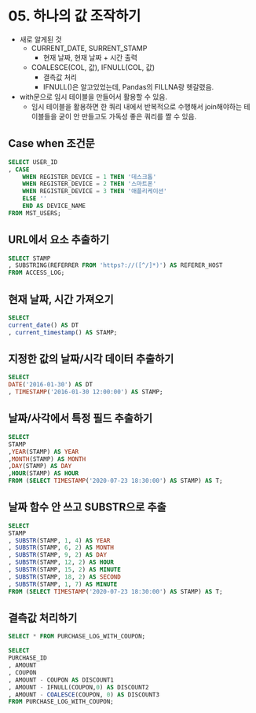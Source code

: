# 05. 하나의 값 조작하기
* 새로 알게된 것
  * CURRENT_DATE, SURRENT_STAMP
    * 현재 날짜, 현재 날짜 + 시간 출력
  * COALESCE(COL, 값), IFNULL(COL, 값)
    * 결측값 처리
    * IFNULL()은 알고있었는데, Pandas의 FILLNA랑 헷갈렸음.
* with문으로 임시 테이블을 만들어서 활용할 수 있음.
  * 임시 테이블을 활용하면 한 쿼리 내에서 반복적으로 수행해서 join해야하는 테이블들을 굳이 안 만들고도 가독성 좋은 쿼리를 짤 수 있음.

## Case when 조건문

```SQL
SELECT USER_ID
, CASE
	WHEN REGISTER_DEVICE = 1 THEN '데스크톱'
    WHEN REGISTER_DEVICE = 2 THEN '스마트폰'
    WHEN REGISTER_DEVICE = 3 THEN '애플리케이션'
    ELSE ''
    END AS DEVICE_NAME
FROM MST_USERS;
```

## URL에서 요소 추출하기
```SQL
SELECT STAMP
, SUBSTRING(REFERRER FROM 'https?://([^/]*)') AS REFERER_HOST
FROM ACCESS_LOG;
```

## 현재 날짜, 시간 가져오기
```SQL
SELECT
current_date() AS DT
, current_timestamp() AS STAMP;
```

## 지정한 값의 날짜/시각 데이터 추출하기
```SQL
SELECT
DATE('2016-01-30') AS DT
, TIMESTAMP('2016-01-30 12:00:00') AS STAMP;
```

## 날짜/사각에서 특정 필드 추출하기
```SQL
SELECT
STAMP
,YEAR(STAMP) AS YEAR
,MONTH(STAMP) AS MONTH
,DAY(STAMP) AS DAY
,HOUR(STAMP) AS HOUR
FROM (SELECT TIMESTAMP('2020-07-23 18:30:00') AS STAMP) AS T;
```

## 날짜 함수 안 쓰고 SUBSTR으로 추출
```SQL
SELECT
STAMP
, SUBSTR(STAMP, 1, 4) AS YEAR
, SUBSTR(STAMP, 6, 2) AS MONTH
, SUBSTR(STAMP, 9, 2) AS DAY
, SUBSTR(STAMP, 12, 2) AS HOUR
, SUBSTR(STAMP, 15, 2) AS MINUTE
, SUBSTR(STAMP, 18, 2) AS SECOND
, SUBSTR(STAMP, 1, 7) AS MINUTE
FROM (SELECT TIMESTAMP('2020-07-23 18:30:00') AS STAMP) AS T;
```

## 결측값 처리하기
```SQL
SELECT * FROM PURCHASE_LOG_WITH_COUPON;

SELECT 
PURCHASE_ID
, AMOUNT
, COUPON
, AMOUNT - COUPON AS DISCOUNT1
, AMOUNT - IFNULL(COUPON,0) AS DISCOUNT2
, AMOUNT - COALESCE(COUPON, 0) AS DISCOUNT3
FROM PURCHASE_LOG_WITH_COUPON;
```

